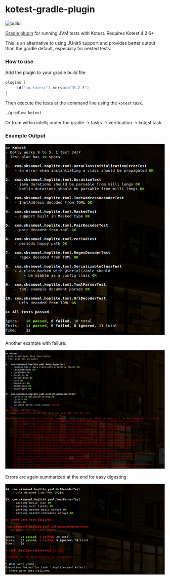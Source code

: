# kotest-gradle-plugin

![build](https://github.com/kotest/kotest-gradle-plugin/workflows/build/badge.svg)

[Gradle plugin](https://plugins.gradle.org/plugin/io.kotest) for running JVM tests with Kotest. Requires Kotest 4.2.6+

This is an alternative to using JUnit5 support and provides better output than the gradle default, especially for nested tests. 


### How to use

Add the plugin to your gradle build file:

```kotlin
plugins {
     id("io.kotest").version("0.2.5")
}
```

Then execute the tests at the command line using the `kotest` task.

```bash
./gradlew kotest
```

Or from within intellij under the gradle -> tasks -> verification -> kotest task.


### Example Output

![output image](docs/output1.png)

Another example with failure:

![output image with failure](docs/output2.png)

Errors are again summarized at the end for easy digesting:

![output image with failure](docs/output3.png)